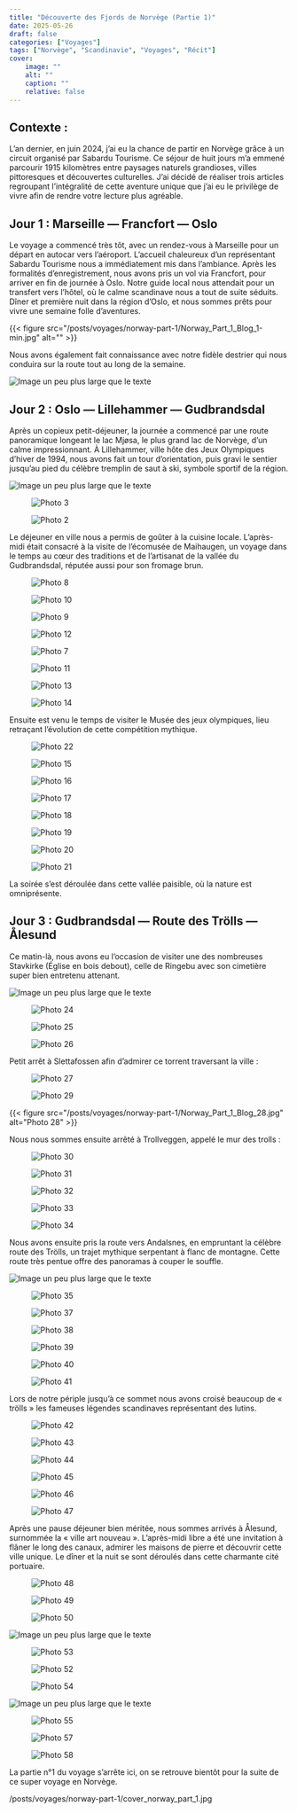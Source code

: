 ```yaml
---
title: "Découverte des Fjords de Norvège (Partie 1)"
date: 2025-05-26
draft: false
categories: ["Voyages"]
tags: ["Norvège", "Scandinavie", "Voyages", "Récit"]
cover:
    image: ""
    alt: ""
    caption: ""
    relative: false
---
```


## Contexte : 
L’an dernier, en juin 2024, j’ai eu la chance de partir en Norvège grâce à un circuit organisé par Sabardu Tourisme. Ce séjour de huit jours m’a emmené parcourir 1915 kilomètres entre paysages naturels grandioses, villes pittoresques et découvertes culturelles. J’ai décidé de réaliser trois articles regroupant l’intégralité de cette aventure unique que j’ai eu le privilège de vivre afin de rendre votre lecture plus agréable.

## Jour 1 : Marseille — Francfort — Oslo

Le voyage a commencé très tôt, avec un rendez-vous à Marseille pour un départ en autocar vers l’aéroport. L’accueil chaleureux d’un représentant Sabardu Tourisme nous a immédiatement mis dans l’ambiance. Après les formalités d’enregistrement, nous avons pris un vol via Francfort, pour arriver en fin de journée à Oslo. Notre guide local nous attendait pour un transfert vers l’hôtel, où le calme scandinave nous a tout de suite séduits. Dîner et première nuit dans la région d’Oslo, et nous sommes prêts pour vivre une semaine folle d’aventures.


{{< figure src="/posts/voyages/norway-part-1/Norway_Part_1_Blog_1-min.jpg" alt="" >}}


Nous avons également fait connaissance avec notre fidèle destrier qui nous conduira sur la route tout au long de la semaine.

<div class="medium-wide-image">
  <img src="/posts/voyages/norway-part-1/Norway_Part_1_Blog_3-min.jpg" alt="Image un peu plus large que le texte" />
</div>


## Jour 2 : Oslo — Lillehammer — Gudbrandsdal

Après un copieux petit-déjeuner, la journée a commencé par une route panoramique longeant le lac Mjøsa, le plus grand lac de Norvège, d’un calme impressionnant. À Lillehammer, ville hôte des Jeux Olympiques d’hiver de 1994, nous avons fait un tour d’orientation, puis gravi le sentier jusqu’au pied du célèbre tremplin de saut à ski, symbole sportif de la région.

<div class="medium-wide-image">
  <img src="/posts/voyages/norway-part-1/Norway_Part_1_Blog_4-min.jpg" alt="Image un peu plus large que le texte" />
</div>

<div class="medium-wide-image">
  <div class="side-by-side">
    <figure>
      <img src="/posts/voyages/norway-part-1/Norway_Part_1_Blog_5-min.jpg" alt="Photo 3">
    </figure>
    <figure>
      <img src="/posts/voyages/norway-part-1/Norway_Part_1_Blog_6-min.jpg" alt="Photo 2">
    </figure>
  </div>
</div>


Le déjeuner en ville nous a permis de goûter à la cuisine locale. L’après-midi était consacré à la visite de l’écomusée de Maihaugen, un voyage dans le temps au cœur des traditions et de l’artisanat de la vallée du Gudbrandsdal, réputée aussi pour son fromage brun.


<div class="medium-wide-image">
  <div class="image-grid">
    <figure>
      <img src="/posts/voyages/norway-part-1/Norway_Part_1_Blog_8-min.jpg" alt="Photo 8">
    </figure>
    <figure>
      <img src="/posts/voyages/norway-part-1/Norway_Part_1_Blog_10-min.jpg" alt="Photo 10">
    </figure>
    <figure>
      <img src="/posts/voyages/norway-part-1/Norway_Part_1_Blog_9-min.jpg" alt="Photo 9">
    </figure>
    <figure>
      <img src="/posts/voyages/norway-part-1/Norway_Part_1_Blog_12-min.jpg" alt="Photo 12">
    </figure>
    <figure>
      <img src="/posts/voyages/norway-part-1/Norway_Part_1_Blog_7-min.jpg" alt="Photo 7">
    </figure>
    <figure>
      <img src="/posts/voyages/norway-part-1/Norway_Part_1_Blog_11-min.jpg" alt="Photo 11">
    </figure>
    <figure>
      <img src="/posts/voyages/norway-part-1/Norway_Part_1_Blog_13-min.jpg" alt="Photo 13">
    </figure>
    <figure>
      <img src="/posts/voyages/norway-part-1/Norway_Part_1_Blog_14-min.jpg" alt="Photo 14">
    </figure>
  </div>
</div>

Ensuite est venu le temps de visiter le Musée des jeux olympiques, lieu retraçant l’évolution de cette compétition mythique.

<div class="medium-wide-image">
  <div class="image-grid">
    <figure>
      <img src="/posts/voyages/norway-part-1/Norway_Part_1_Blog_22-min.jpg" alt="Photo 22">
    </figure>
    <figure>
      <img src="/posts/voyages/norway-part-1/Norway_Part_1_Blog_15-min.jpg" alt="Photo 15">
    </figure>
    <figure>
      <img src="/posts/voyages/norway-part-1/Norway_Part_1_Blog_16-min.jpg" alt="Photo 16">
    </figure>
    <figure>
      <img src="/posts/voyages/norway-part-1/Norway_Part_1_Blog_17-min.jpg" alt="Photo 17">
    </figure>
    <figure>
      <img src="/posts/voyages/norway-part-1/Norway_Part_1_Blog_18-min.jpg" alt="Photo 18">
    </figure>
    <figure>
      <img src="/posts/voyages/norway-part-1/Norway_Part_1_Blog_19-min.jpg" alt="Photo 19">
    </figure>
    <figure>
      <img src="/posts/voyages/norway-part-1/Norway_Part_1_Blog_20-min.jpg" alt="Photo 20">
    </figure>
    <figure>
      <img src="/posts/voyages/norway-part-1/Norway_Part_1_Blog_21-min.jpg" alt="Photo 21">
    </figure>
  </div>
</div>

La soirée s’est déroulée dans cette vallée paisible, où la nature est omniprésente.

## Jour 3 : Gudbrandsdal — Route des Trölls — Ålesund

Ce matin-là, nous avons eu l’occasion de visiter une des nombreuses Stavkirke (Église en bois debout), celle de Ringebu avec son cimetière super bien entretenu attenant.

<div class="medium-wide-image">
  <img src="/posts/voyages/norway-part-1/Norway_Part_1_Blog_23.jpg" alt="Image un peu plus large que le texte" />
</div>

<div class="medium-wide-image image-grid grid-3">
  <figure>
    <img src="/posts/voyages/norway-part-1/Norway_Part_1_Blog_24.jpg" alt="Photo 24">
  </figure>
  <figure>
    <img src="/posts/voyages/norway-part-1/Norway_Part_1_Blog_25.jpg" alt="Photo 25">
  </figure>
  <figure>
    <img src="/posts/voyages/norway-part-1/Norway_Part_1_Blog_26.jpg" alt="Photo 26">
  </figure>
</div>

Petit arrêt à Slettafossen afin d’admirer ce torrent traversant la ville :

<div class="medium-wide-image">
  <div class="side-by-side">
    <figure>
      <img src="/posts/voyages/norway-part-1/Norway_Part_1_Blog_27.jpg" alt="Photo 27">
    </figure>
    <figure>
      <img src="/posts/voyages/norway-part-1/Norway_Part_1_Blog_29.jpg" alt="Photo 29">
    </figure>
  </div>
</div>

{{< figure src="/posts/voyages/norway-part-1/Norway_Part_1_Blog_28.jpg" alt="Photo 28" >}}

Nous nous sommes ensuite arrêté à Trollveggen, appelé le mur des trolls :

<div class="medium-wide-image image-grid grid-3">
  <figure>
    <img src="/posts/voyages/norway-part-1/Norway_Part_1_Blog_30.jpg" alt="Photo 30">
  </figure>
  <figure>
    <img src="/posts/voyages/norway-part-1/Norway_Part_1_Blog_31.jpg" alt="Photo 31">
  </figure>
  <figure>
    <img src="/posts/voyages/norway-part-1/Norway_Part_1_Blog_32.jpg" alt="Photo 32">
  </figure>
</div>

<div class="medium-wide-image">
  <div class="image-grid">
    <figure>
      <img src="/posts/voyages/norway-part-1/Norway_Part_1_Blog_33.jpg" alt="Photo 33">
    </figure>
    <figure>
      <img src="/posts/voyages/norway-part-1/Norway_Part_1_Blog_34.jpg" alt="Photo 34">
    </figure>
  </div>
</div>

Nous avons ensuite pris la route vers Andalsnes, en empruntant la célèbre route des Trölls, un trajet mythique serpentant à flanc de montagne. Cette route très pentue offre des panoramas à couper le souffle.

<div class="medium-wide-image">
  <img src="/posts/voyages/norway-part-1/Norway_Part_1_Blog_36.jpg" alt="Image un peu plus large que le texte" />
</div>

<div class="medium-wide-image">
  <div class="image-grid">
    <figure>
      <img src="/posts/voyages/norway-part-1/Norway_Part_1_Blog_35.jpg" alt="Photo 35">
    </figure>
    <figure>
      <img src="/posts/voyages/norway-part-1/Norway_Part_1_Blog_37.jpg" alt="Photo 37">
    </figure>
     <figure>
      <img src="/posts/voyages/norway-part-1/Norway_Part_1_Blog_38.jpg" alt="Photo 38">
    </figure>
    <figure>
      <img src="/posts/voyages/norway-part-1/Norway_Part_1_Blog_39.jpg" alt="Photo 39">
    </figure>
     <figure>
      <img src="/posts/voyages/norway-part-1/Norway_Part_1_Blog_40.jpg" alt="Photo 40">
    </figure>
    <figure>
      <img src="/posts/voyages/norway-part-1/Norway_Part_1_Blog_41.jpg" alt="Photo 41">
    </figure>
  </div>
</div>

Lors de notre périple jusqu’à ce sommet nous avons croisé beaucoup de « trölls » les fameuses légendes scandinaves représentant des lutins.

<div class="medium-wide-image image-grid grid-3">
  <figure>
    <img src="/posts/voyages/norway-part-1/Norway_Part_1_Blog_42.jpg" alt="Photo 42">
  </figure>
  <figure>
    <img src="/posts/voyages/norway-part-1/Norway_Part_1_Blog_43.jpg" alt="Photo 43">
  </figure>
  <figure>
    <img src="/posts/voyages/norway-part-1/Norway_Part_1_Blog_44.jpg" alt="Photo 44">
  </figure>
  <figure>
    <img src="/posts/voyages/norway-part-1/Norway_Part_1_Blog_45.jpg" alt="Photo 45">
  </figure>
  <figure>
    <img src="/posts/voyages/norway-part-1/Norway_Part_1_Blog_46.jpg" alt="Photo 46">
  </figure>
  <figure>
    <img src="/posts/voyages/norway-part-1/Norway_Part_1_Blog_47.jpg" alt="Photo 47">
  </figure>
</div>

Après une pause déjeuner bien méritée, nous sommes arrivés à Ålesund, surnommée la « ville art nouveau ». L’après-midi libre a été une invitation à flâner le long des canaux, admirer les maisons de pierre et découvrir cette ville unique. Le dîner et la nuit se sont déroulés dans cette charmante cité portuaire.

<div class="medium-wide-image image-grid grid-3">
  <figure>
    <img src="/posts/voyages/norway-part-1/Norway_Part_1_Blog_48.jpg" alt="Photo 48">
  </figure>
  <figure>
    <img src="/posts/voyages/norway-part-1/Norway_Part_1_Blog_49.jpg" alt="Photo 49">
  </figure>
  <figure>
    <img src="/posts/voyages/norway-part-1/Norway_Part_1_Blog_50.jpg" alt="Photo 50">
  </figure>
</div>

<div class="medium-wide-image">
  <img src="/posts/voyages/norway-part-1/Norway_Part_1_Blog_51.jpg" alt="Image un peu plus large que le texte" />
</div>

<div class="medium-wide-image image-grid grid-3">
  <figure>
    <img src="/posts/voyages/norway-part-1/Norway_Part_1_Blog_53.jpg" alt="Photo 53">
  </figure>
  <figure>
    <img src="/posts/voyages/norway-part-1/Norway_Part_1_Blog_52.jpg" alt="Photo 52">
  </figure>
  <figure>
    <img src="/posts/voyages/norway-part-1/Norway_Part_1_Blog_54.jpg" alt="Photo 54">
  </figure>
</div>

<div class="medium-wide-image">
  <img src="/posts/voyages/norway-part-1/Norway_Part_1_Blog_56.jpg" alt="Image un peu plus large que le texte" />
</div>

<div class="medium-wide-image image-grid grid-3">
  <figure>
    <img src="/posts/voyages/norway-part-1/Norway_Part_1_Blog_55.jpg" alt="Photo 55">
  </figure>
  <figure>
    <img src="/posts/voyages/norway-part-1/Norway_Part_1_Blog_57.jpg" alt="Photo 57">
  </figure>
  <figure>
    <img src="/posts/voyages/norway-part-1/Norway_Part_1_Blog_58.jpg" alt="Photo 58">
  </figure>
</div>

La partie n°1 du voyage s’arrête ici, on se retrouve bientôt pour la suite de ce super voyage en Norvège.

/posts/voyages/norway-part-1/cover_norway_part_1.jpg